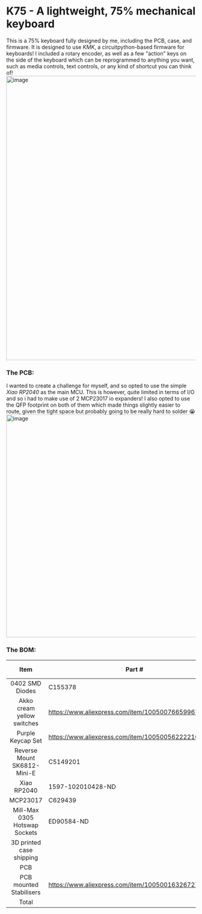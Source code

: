 # K75 - A lightweight, 75% mechanical keyboard

This is a 75% keyboard fully designed by me, including the PCB, case, and firmware. It is designed to use _KMK_, a circuitpython-based firmware for keyboards! I included a rotary encoder, as well as a few "action" keys on the side of the keyboard which can be reprogrammed to anything you want, such as media controls, text controls, or any kind of shortcut you can think of!
<img width="1268" height="754" alt="image" src="https://github.com/user-attachments/assets/38e0354e-5005-4768-8048-f297d6dada5c" />

### The PCB:
I wanted to create a challenge for myself, and so opted to use the simple _Xiao RP2040_ as the main MCU. This is however, quite limited in terms of I/O and so i had to make use of 2 MCP23017 io expanders! I also opted to use the QFP footprint on both of them which made things slightly easier to route, given the tight space but probably going to be really hard to solder :sob:
<img width="1546" height="591" alt="image" src="https://github.com/user-attachments/assets/6ec35b3e-9873-497e-8be6-51a103040575" />

### The BOM:
|              Item             | Part #                                                | Amount | Price [$] |
|:-----------------------------:|-------------------------------------------------------|--------|-----------|
| 0402 SMD Diodes               | C155378                                               | 82     | 2.87      |
| Akko cream yellow switches    | https://www.aliexpress.com/item/1005007665996795.html | 82     | 27.52     |
| Purple Keycap Set             | https://www.aliexpress.com/item/1005005622221680.html | 1      | 15.01     |
| Reverse Mount SK6812-Mini-E   | C5149201                                              | 86     | 5.91      |
| Xiao RP2040                   | 1597-102010428-ND                                     | 1      | 4.68      |
| MCP23017                      | C629439                                               | 2      | 3.03      |
| Mill-Max 0305 Hotswap Sockets | ED90584-ND                                            | 164    | 31.42     |
| 3D printed case shipping      |                                                       | 1      | 4.42      |
| PCB                           |                                                       |        | 26.94     |
| PCB mounted Stabilisers       | https://www.aliexpress.com/item/1005001632672798.html | 1      | 17.39     |
| Total                         |                                                       |        | 139.19    |
